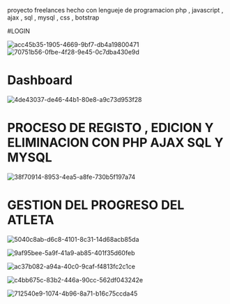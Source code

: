 

proyecto freelances hecho con lengueje de programacion php , javascript , ajax , sql , mysql , css , botstrap 




#LOGIN 

![acc45b35-1905-4669-9bf7-db4a19800471](https://user-images.githubusercontent.com/49767887/184395435-1163ae7e-d012-4790-b62b-3051004f835e.jpg)
![70751b56-0fbe-4f28-9e45-0c7dba430e9d](https://user-images.githubusercontent.com/49767887/184395448-085f0ac3-6796-4f41-a10f-09bfdc07a504.jpg)



# Dashboard
![4de43037-de46-44b1-80e8-a9c73d953f28](https://user-images.githubusercontent.com/49767887/184395507-e7a1459f-a662-4330-885a-45badb809c16.jpg)


# PROCESO DE REGISTO , EDICION Y ELIMINACION  CON PHP  AJAX  SQL Y MYSQL 

![38f70914-8953-4ea5-a8fe-730b5f197a74](https://user-images.githubusercontent.com/49767887/184395703-a4d8d9c7-ebe0-4c58-94d9-df3d103bba41.jpg)


# GESTION DEL PROGRESO DEL ATLETA

![5040c8ab-d6c8-4101-8c31-14d68acb85da](https://user-images.githubusercontent.com/49767887/184395895-9ac536d4-675b-468b-85dd-3719291a290b.jpg)


![9af95bee-5a9f-41a9-ab85-401f35d60feb](https://user-images.githubusercontent.com/49767887/184395927-376f2f05-a5df-406f-8492-033a150bc949.jpg)




![ac37b082-a94a-40c0-9caf-f4813fc2c1ce](https://user-images.githubusercontent.com/49767887/184396002-b4088024-7617-4ac0-af46-9848035427b0.jpg)



![c4bb675c-83b2-446a-90cc-562df043242e](https://user-images.githubusercontent.com/49767887/184396030-b5b5a7b4-91be-4619-9fda-fbebebe56a5f.jpg)



![712540e9-1074-4b96-8a71-b16c75ccda45](https://user-images.githubusercontent.com/49767887/184396053-a57a215f-8929-4c12-a85c-31a733f682bd.jpg)
